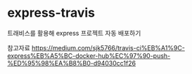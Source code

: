 # express-travis
트래비스를 활용해 express 프로젝트 자동 배포하기


참고자료
https://medium.com/sjk5766/travis-ci%EB%A1%9C-express%EB%A5%BC-docker-hub%EC%97%90-push-%ED%95%98%EA%B8%B0-d94030cc1f26
